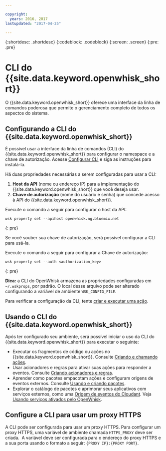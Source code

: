 ```yaml
---

copyright:
  years: 2016, 2017
lastupdated: "2017-04-25"

---
```


{:shortdesc: .shortdesc}
{:codeblock: .codeblock}
{:screen: .screen}
{:pre: .pre}

# CLI do {{site.data.keyword.openwhisk_short}}

O {{site.data.keyword.openwhisk_short}} oferece uma interface da linha de comandos poderosa que permite o gerenciamento completo de todos os aspectos do sistema.

## Configurando a CLI do {{site.data.keyword.openwhisk_short}} 

É possível usar a interface da linha de comandos (CLI) do {{site.data.keyword.openwhisk_short}} para configurar o namespace e a chave de autorização.
Acesse [Configurar CLI](https://console.{DomainName}/openwhisk/cli) e siga as instruções para instalá-la.

Há duas propriedades necessárias a serem configuradas para usar a CLI:

1. **Host da API** (nome ou endereço IP) para a implementação do {{site.data.keyword.openwhisk_short}} que você deseja usar.
2. **Chave de autorização** (nome do usuário e senha) que concede acesso à API do {{site.data.keyword.openwhisk_short}}.

Execute o comando a seguir para configurar o host da API:

```
wsk property set --apihost openwhisk.ng.bluemix.net
```
{: pre} 

Se você souber sua chave de autorização, será possível configurar a CLI para usá-la. 

Execute o comando a seguir para configurar a Chave de autorização:

```
wsk property set --auth <authorization_key>
```
{: pre}

**Dica:** a CLI do OpenWhisk armazena as propriedades configuradas em `~/.wskprops`, por padrão. O local desse arquivo pode ser alterado configurando a variável de ambiente `WSK_CONFIG_FILE`. 

Para verificar a configuração da CLI, tente [criar e executar uma ação](./index.html#openwhisk_start_hello_world).

## Usando o CLI do {{site.data.keyword.openwhisk_short}}

Após ter configurado seu ambiente, será possível iniciar o uso da CLI do {{site.data.keyword.openwhisk_short}} para executar o seguinte:

* Executar os fragmentos de código ou ações no {{site.data.keyword.openwhisk_short}}. Consulte [Criando e chamando ações](./openwhisk_actions.html).
* Usar acionadores e regras para ativar suas ações para responder a eventos. Consulte [Criando acionadores e regras](./openwhisk_triggers_rules.html).
* Aprender como pacotes empacotam ações e configuram origens de eventos externos. Consulte [Usando e criando pacotes](./openwhisk_packages.html).
* Explorar o catálogo de pacotes e aprimorar seus aplicativos com serviços externos, como uma [Origem de eventos do Cloudant](./openwhisk_cloudant.html). Veja [Usando serviços ativados pelo OpenWhisk](./openwhisk_catalog.html).

## Configure a CLI para usar um proxy HTTPS

A CLI pode ser configurada para usar um proxy HTTPS. Para configurar um proxy HTTPS, uma variável de ambiente chamada `HTTPS_PROXY` deve ser criada.  A variável deve ser configurada para o endereço do proxy HTTPS e a sua porta usando o formato a seguir:
`{PROXY IP}:{PROXY PORT}`.
